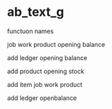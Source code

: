 # ab_text_g

functuon names

job work product opening balance

add ledger opening balance

add product opening stock

add item job work product

add ledger openbalance
